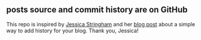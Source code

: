 ## posts source and commit history are on GitHub
This repo is inspired by [Jessica Stringham](https://github.com/jessstringham/blog) and her [blog post](https://jessicastringham.net/2016/12/12/github/) about a simple way to add history for your blog. Thank you, Jessica!